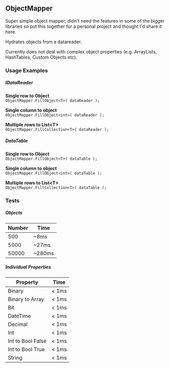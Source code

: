## ObjectMapper

Super simple object mapper, didn't need the features in some of the bigger libraries so put this together for a personal project and thought I'd share it here.

Hydrates objects from a datareader.

Currently does not deal with complex object properties (e.g. ArrayLists, HashTables, Custom Objects etc).



### Usage Examples

##### IDataReader

**Single row to Object**  
```ObjectMapper.FillObject<T>( dataReader );```  

**Single column to object**  
```ObjectMapper.FillObject<int>( dataReader );```  

**Multiple rows to List\<T\>**  
```ObjectMapper.FillCollection<T>( dataReader );```

##### DataTable

**Single row to Object**  
```ObjectMapper.FillObject<T>( dataTable );```  

**Single column to object**  
```ObjectMapper.FillObject<int>( dataTable );```  

**Multiple rows to List\<T\>**  
```ObjectMapper.FillCollection<T>( dataTable );```


### Tests


##### Objects

| Number        | Time |
|-------------------|--------|
| 500            | ~8ms  |
| 5000            | ~27ms  |
| 50000            | ~280ms  |


##### Individual Properties

| Property        | Time |
|-------------------|--------|
| Binary            | < 1ms  |
| Binary to Array   | < 1ms  |
| Bit               | < 1ms  |
| DateTime          | < 1ms  |
| Decimal           | < 1ms  |
| Int               | < 1ms  |
| Int to Bool False | < 1ms  |
| Int to Bool True  | < 1ms  |
| String            | < 1ms  |


